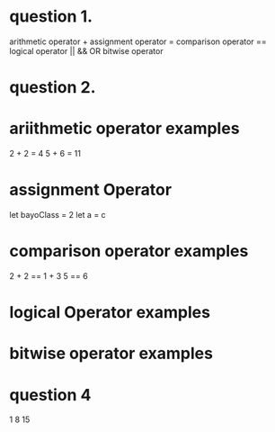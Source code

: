 
# question 1.
arithmetic operator +
assignment operator =
comparison operator ==
logical operator || && OR
bitwise operator


# question 2.

# ariithmetic operator examples
2 + 2 = 4
5 + 6 = 11

# assignment Operator
let bayoClass = 2
let a = c

# comparison operator examples
2 + 2 == 1 + 3
5 == 6

# logical Operator examples


# bitwise operator examples

# question 4 
1 8 15